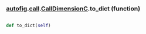 ### [autofig](autofig.md).[call](autofig.call.md).[CallDimensionC](autofig.call.CallDimensionC.md).to_dict (function)


```py

def to_dict(self)

```


